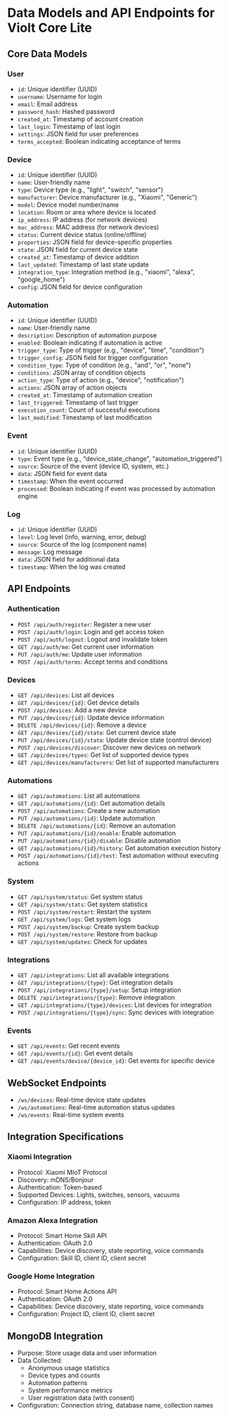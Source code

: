 # Data Models and API Endpoints for Violt Core Lite

## Core Data Models

### User

- `id`: Unique identifier (UUID)
- `username`: Username for login
- `email`: Email address
- `password_hash`: Hashed password
- `created_at`: Timestamp of account creation
- `last_login`: Timestamp of last login
- `settings`: JSON field for user preferences
- `terms_accepted`: Boolean indicating acceptance of terms

### Device

- `id`: Unique identifier (UUID)
- `name`: User-friendly name
- `type`: Device type (e.g., "light", "switch", "sensor")
- `manufacturer`: Device manufacturer (e.g., "Xiaomi", "Generic")
- `model`: Device model number/name
- `location`: Room or area where device is located
- `ip_address`: IP address (for network devices)
- `mac_address`: MAC address (for network devices)
- `status`: Current device status (online/offline)
- `properties`: JSON field for device-specific properties
- `state`: JSON field for current device state
- `created_at`: Timestamp of device addition
- `last_updated`: Timestamp of last state update
- `integration_type`: Integration method (e.g., "xiaomi", "alexa", "google_home")
- `config`: JSON field for device configuration

### Automation

- `id`: Unique identifier (UUID)
- `name`: User-friendly name
- `description`: Description of automation purpose
- `enabled`: Boolean indicating if automation is active
- `trigger_type`: Type of trigger (e.g., "device", "time", "condition")
- `trigger_config`: JSON field for trigger configuration
- `condition_type`: Type of condition (e.g., "and", "or", "none")
- `conditions`: JSON array of condition objects
- `action_type`: Type of action (e.g., "device", "notification")
- `actions`: JSON array of action objects
- `created_at`: Timestamp of automation creation
- `last_triggered`: Timestamp of last trigger
- `execution_count`: Count of successful executions
- `last_modified`: Timestamp of last modification

### Event

- `id`: Unique identifier (UUID)
- `type`: Event type (e.g., "device_state_change", "automation_triggered")
- `source`: Source of the event (device ID, system, etc.)
- `data`: JSON field for event data
- `timestamp`: When the event occurred
- `processed`: Boolean indicating if event was processed by automation engine

### Log

- `id`: Unique identifier (UUID)
- `level`: Log level (info, warning, error, debug)
- `source`: Source of the log (component name)
- `message`: Log message
- `data`: JSON field for additional data
- `timestamp`: When the log was created

## API Endpoints

### Authentication

- `POST /api/auth/register`: Register a new user
- `POST /api/auth/login`: Login and get access token
- `POST /api/auth/logout`: Logout and invalidate token
- `GET /api/auth/me`: Get current user information
- `PUT /api/auth/me`: Update user information
- `POST /api/auth/terms`: Accept terms and conditions

### Devices

- `GET /api/devices`: List all devices
- `GET /api/devices/{id}`: Get device details
- `POST /api/devices`: Add a new device
- `PUT /api/devices/{id}`: Update device information
- `DELETE /api/devices/{id}`: Remove a device
- `GET /api/devices/{id}/state`: Get current device state
- `PUT /api/devices/{id}/state`: Update device state (control device)
- `POST /api/devices/discover`: Discover new devices on network
- `GET /api/devices/types`: Get list of supported device types
- `GET /api/devices/manufacturers`: Get list of supported manufacturers

### Automations

- `GET /api/automations`: List all automations
- `GET /api/automations/{id}`: Get automation details
- `POST /api/automations`: Create a new automation
- `PUT /api/automations/{id}`: Update automation
- `DELETE /api/automations/{id}`: Remove an automation
- `PUT /api/automations/{id}/enable`: Enable automation
- `PUT /api/automations/{id}/disable`: Disable automation
- `GET /api/automations/{id}/history`: Get automation execution history
- `POST /api/automations/{id}/test`: Test automation without executing actions

### System

- `GET /api/system/status`: Get system status
- `GET /api/system/stats`: Get system statistics
- `POST /api/system/restart`: Restart the system
- `GET /api/system/logs`: Get system logs
- `POST /api/system/backup`: Create system backup
- `POST /api/system/restore`: Restore from backup
- `GET /api/system/updates`: Check for updates

### Integrations

- `GET /api/integrations`: List all available integrations
- `GET /api/integrations/{type}`: Get integration details
- `POST /api/integrations/{type}/setup`: Setup integration
- `DELETE /api/integrations/{type}`: Remove integration
- `GET /api/integrations/{type}/devices`: List devices for integration
- `POST /api/integrations/{type}/sync`: Sync devices with integration

### Events

- `GET /api/events`: Get recent events
- `GET /api/events/{id}`: Get event details
- `GET /api/events/device/{device_id}`: Get events for specific device

## WebSocket Endpoints

- `/ws/devices`: Real-time device state updates
- `/ws/automations`: Real-time automation status updates
- `/ws/events`: Real-time system events

## Integration Specifications

### Xiaomi Integration

- Protocol: Xiaomi MIoT Protocol
- Discovery: mDNS/Bonjour
- Authentication: Token-based
- Supported Devices: Lights, switches, sensors, vacuums
- Configuration: IP address, token

### Amazon Alexa Integration

- Protocol: Smart Home Skill API
- Authentication: OAuth 2.0
- Capabilities: Device discovery, state reporting, voice commands
- Configuration: Skill ID, client ID, client secret

### Google Home Integration

- Protocol: Smart Home Actions API
- Authentication: OAuth 2.0
- Capabilities: Device discovery, state reporting, voice commands
- Configuration: Project ID, client ID, client secret

## MongoDB Integration

- Purpose: Store usage data and user information
- Data Collected:
  - Anonymous usage statistics
  - Device types and counts
  - Automation patterns
  - System performance metrics
  - User registration data (with consent)
- Configuration: Connection string, database name, collection names
